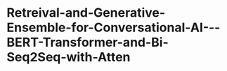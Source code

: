 # Retreival-and-Generative-Ensemble-for-Conversational-AI---BERT-Transformer-and-Bi-Seq2Seq-with-Atten